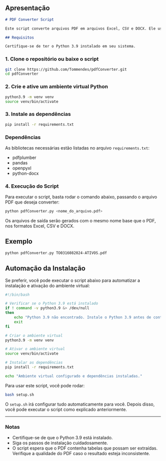 ## Apresentação

```markdown
# PDF Converter Script

Este script converte arquivos PDF em arquivos Excel, CSV e DOCX. Ele usa as bibliotecas `pdfplumber`, `pandas`, `openpyxl` e `python-docx` para extrair tabelas de PDFs e gerar arquivos nos formatos mencionados.

## Requisitos

Certifique-se de ter o Python 3.9 instalado em seu sistema.
```

### 1. Clone o repositório ou baixe o script

```bash
git clone https://github.com/Tommendes/pdfConverter.git 
cd pdfConverter
```

### 2. Crie e ative um ambiente virtual Python

```bash
python3.9 -m venv venv
source venv/bin/activate
```

### 3. Instale as dependências

```bash
pip install -r requirements.txt
```

### Dependências

As bibliotecas necessárias estão listadas no arquivo `requirements.txt`:

- pdfplumber
- pandas
- openpyxl
- python-docx

### 4. Execução do Script

Para executar o script, basta rodar o comando abaixo, passando o arquivo PDF que deseja converter:

```bash
python pdfConverter.py <nome_do_arquivo.pdf>
```

Os arquivos de saída serão gerados com o mesmo nome base que o PDF, nos formatos Excel, CSV e DOCX.

## Exemplo

```bash
python pdfConverter.py TO0316082024-ATIVOS.pdf
```

## Automação da Instalação

Se preferir, você pode executar o script abaixo para automatizar a instalação e ativação do ambiente virtual:

```bash
#!/bin/bash

# Verificar se o Python 3.9 está instalado
if ! command -v python3.9 &> /dev/null
then
    echo "Python 3.9 não encontrado. Instale o Python 3.9 antes de continuar."
    exit
fi

# Criar o ambiente virtual
python3.9 -m venv venv

# Ativar o ambiente virtual
source venv/bin/activate

# Instalar as dependências
pip install -r requirements.txt

echo "Ambiente virtual configurado e dependências instaladas."
```

Para usar este script, você pode rodar:

```bash
bash setup.sh
```

O `setup.sh` irá configurar tudo automaticamente para você. Depois disso, você pode executar o script como explicado anteriormente.

---

### Notas

- Certifique-se de que o Python 3.9 está instalado.
- Siga os passos de instalação cuidadosamente.
- O script espera que o PDF contenha tabelas que possam ser extraídas. Verifique a qualidade do PDF caso o resultado esteja inconsistente.